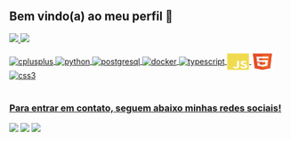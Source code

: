  ## Bem vindo(a) ao meu perfil 🚀
 
<div>
   <a href="https://github.com/pk-hue">
   <img height="165em" src="https://github-readme-stats.vercel.app/api?username=pk-hue&show_icons=true&theme=tokyonight&include_all_commits=true&count_private=true"/>
   <img height="180em" src="https://github-readme-stats.vercel.app/api/top-langs/?username=pk-hue&layout=compact&langs_count=8&theme=tokyonight"/>
</div>

<div style="display: inline_block"><br>
 <img align="center" alt="cplusplus" height="30" width="40" src="https://cdn.jsdelivr.net/gh/devicons/devicon@latest/icons/cplusplus/cplusplus-original.svg" />
 <img align="center" alt="python" height="30" width="40" src="https://cdn.jsdelivr.net/gh/devicons/devicon@latest/icons/python/python-original.svg" />
 <img align="center" alt="postgresql" height="30" width="40" src="https://cdn.jsdelivr.net/gh/devicons/devicon@latest/icons/postgresql/postgresql-original.svg" />
 <img align="center" alt="docker" height="30" width="40" src="https://cdn.jsdelivr.net/gh/devicons/devicon@latest/icons/docker/docker-original.svg" />
 <img align="center" alt="typescript" height="30" width="40" src="https://cdn.jsdelivr.net/gh/devicons/devicon@latest/icons/typescript/typescript-original.svg" />
  <img align="center" alt="javascript" height="30" width="40" src="https://raw.githubusercontent.com/devicons/devicon/master/icons/javascript/javascript-plain.svg">
  <img align="center" alt="HTML" height="30" width="40" src="https://raw.githubusercontent.com/devicons/devicon/master/icons/html5/html5-original.svg">
  <img align="center" alt="css3" height="30" width="40" src="https://cdn.jsdelivr.net/gh/devicons/devicon@latest/icons/css3/css3-original.svg" />
</div>

 <br>
 
  ### Para entrar em contato, seguem abaixo minhas redes sociais!
 
<div> 
  <a href="https://www.instagram.com/pk_lorenfc/" target="_blank"><img src="https://img.shields.io/badge/-Instagram-%23E4405F?style=for-the-badge&logo=instagram&logoColor=white" target="_blank"></a>
  <a href = "ph159.com@gmail.com"><img src="https://img.shields.io/badge/-Gmail-%23333?style=for-the-badge&logo=gmail&logoColor=white" target="_blank"></a>
  <a href="https://www.linkedin.com/in/pedro-h-7a0336249" target="_blank"><img src="https://img.shields.io/badge/-LinkedIn-%230077B5?style=for-the-badge&logo=linkedin&logoColor=white" target="_blank"></a> 
</div>
